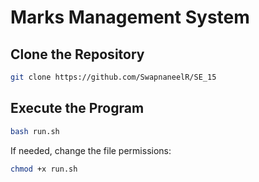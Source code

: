 # Marks Management System

## Clone the Repository

```sh
git clone https://github.com/SwapnaneelR/SE_15
```

## Execute the Program

```sh
bash run.sh
```

If needed, change the file permissions:

```sh
chmod +x run.sh
